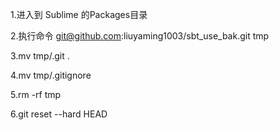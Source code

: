 1.进入到 Sublime 的Packages目录

2.执行命令 git@github.com:liuyaming1003/sbt_use_bak.git tmp

3.mv tmp/.git .

4.mv tmp/.gitignore

5.rm -rf tmp

6.git reset --hard HEAD
